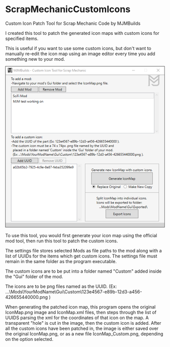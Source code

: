 # ScrapMechanicCustomIcons
 Custom Icon Patch Tool for Scrap Mechanic
 Code by MJMBuilds

I created this tool to patch the generated icon maps with custom icons for specified items.

This is useful if you want to use some custom icons, but don't want to manually re-edit the icon map using an image editor every time you add something new to your mod.

![](images/screenshot01.png)

To use this tool, you would first generate your icon map using the official mod tool, then run this tool to patch the custom icons. 

The settings file stores selected Mods as file paths to the mod along with a list of UUIDs for the items which get custom icons. The settings file must remain in the same folder as the program executable.

The custom icons are to be put into a folder named "Custom" added inside the "Gui" folder of the mod.

The icons are to be png files named as the UUID. 
(Ex: ...\Mods\YourModName\Gui\Custom\123e4567-e89b-12d3-a456-426655440000.png )

When generating the patched icon map, this program opens the original IconMap.png image and IconMap.xml files, then steps through the list of UUIDS parsing the xml for the coordinates of that icon on the map.
A transparent "hole" is cut in the image, then the custom icon is added.
After all the custom icons have been patched in, the image is either saved over the original IconMap.png, or as a new file IconMap_Custom.png, depending on the option selected.

